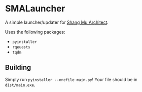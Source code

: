 # SMALauncher
A simple launcher/updater for [Shang Mu Architect](https://github.com/whitelilydragon/ShangMuArchitect).

Uses the following packages:
- `pyinstaller`
- `rqeuests`
- `tqdm`

## Building

Simply run `pyinstaller --onefile main.py`! Your file should be in `dist/main.exe`.

